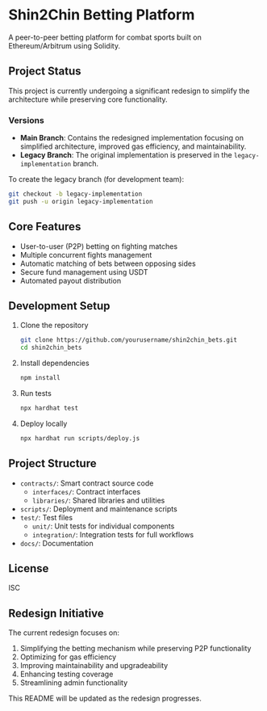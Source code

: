 # Shin2Chin Betting Platform

A peer-to-peer betting platform for combat sports built on Ethereum/Arbitrum using Solidity.

## Project Status

This project is currently undergoing a significant redesign to simplify the architecture while preserving core functionality. 

### Versions

- **Main Branch**: Contains the redesigned implementation focusing on simplified architecture, improved gas efficiency, and maintainability.
- **Legacy Branch**: The original implementation is preserved in the `legacy-implementation` branch.

To create the legacy branch (for development team):
```bash
git checkout -b legacy-implementation
git push -u origin legacy-implementation
```

## Core Features

- User-to-user (P2P) betting on fighting matches
- Multiple concurrent fights management
- Automatic matching of bets between opposing sides
- Secure fund management using USDT
- Automated payout distribution

## Development Setup

1. Clone the repository
   ```bash
   git clone https://github.com/yourusername/shin2chin_bets.git
   cd shin2chin_bets
   ```

2. Install dependencies
   ```bash
   npm install
   ```

3. Run tests
   ```bash
   npx hardhat test
   ```

4. Deploy locally
   ```bash
   npx hardhat run scripts/deploy.js
   ```

## Project Structure

- `contracts/`: Smart contract source code
  - `interfaces/`: Contract interfaces
  - `libraries/`: Shared libraries and utilities
- `scripts/`: Deployment and maintenance scripts
- `test/`: Test files
  - `unit/`: Unit tests for individual components
  - `integration/`: Integration tests for full workflows
- `docs/`: Documentation

## License

ISC

## Redesign Initiative

The current redesign focuses on:
1. Simplifying the betting mechanism while preserving P2P functionality
2. Optimizing for gas efficiency
3. Improving maintainability and upgradeability
4. Enhancing testing coverage
5. Streamlining admin functionality

This README will be updated as the redesign progresses.